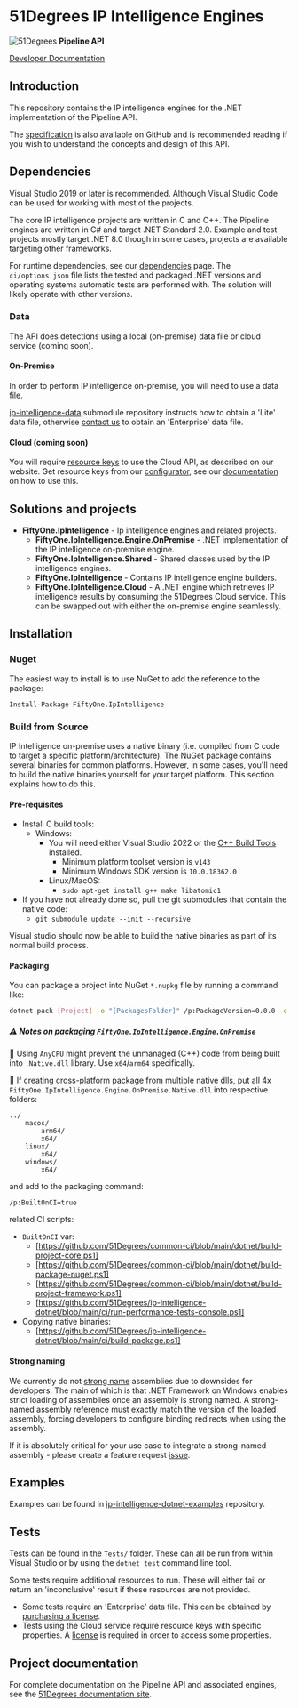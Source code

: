 # 51Degrees IP Intelligence Engines

![51Degrees](https://51degrees.com/img/logo.png?utm_source=github&utm_medium=repository&utm_content=readme_main&utm_campaign=dotnet-open-source "Data rewards the curious") **Pipeline API**

[Developer Documentation](https://51degrees.com/ip-intelligence-dotnet/4.1/index.html "developer documentation")

## Introduction

This repository contains the IP intelligence engines for the .NET implementation of the Pipeline API.

The
[specification](https://github.com/51Degrees/specifications/blob/main/ip-intelligence-specification/README.md)
is also available on GitHub and is recommended reading if you wish to understand
the concepts and design of this API.

## Dependencies

Visual Studio 2019 or later is recommended. Although Visual Studio Code can be used for working with most of the projects.

The core IP intelligence projects are written in C and C++.
The Pipeline engines are written in C# and target .NET Standard 2.0. Example and test
projects mostly target .NET 8.0 though in some cases, projects are available
targeting other frameworks.

For runtime dependencies, see our
[dependencies](https://51degrees.com/documentation/_info__dependencies.html)
page. The `ci/options.json` file lists the tested and packaged .NET versions
and operating systems automatic tests are performed with. The solution will
likely operate with other versions.

### Data

The API does detections using a local (on-premise) data file or cloud service (coming soon). 

#### On-Premise

In order to perform IP intelligence on-premise, you will need to use a
data file.

[ip-intelligence-data](https://github.com/51Degrees/ip-intelligence-data/) submodule repository instructs how to obtain a 'Lite' data file, otherwise [contact us](https://51degrees.com/contact-us) to obtain an 'Enterprise' data file.

#### Cloud (coming soon)

You will require [resource keys](https://51degrees.com/documentation/_info__resource_keys.html)
to use the Cloud API, as described on our website. Get resource keys from
our [configurator](https://configure.51degrees.com/), see our [documentation](https://51degrees.com/documentation/_concepts__configurator.html) on
how to use this.

## Solutions and projects

- **FiftyOne.IpIntelligence** - Ip intelligence engines and related projects.
  - **FiftyOne.IpIntelligence.Engine.OnPremise** - .NET implementation of the IP intelligence on-premise engine.
  - **FiftyOne.IpIntelligence.Shared** - Shared classes used by the IP intelligence engines.
  - **FiftyOne.IpIntelligence** - Contains IP intelligence engine builders.
  - **FiftyOne.IpIntelligence.Cloud** - A .NET engine which retrieves IP intelligence results by consuming the 51Degrees Cloud service. This can be swapped out with either the on-premise engine seamlessly.
  
## Installation

### Nuget

The easiest way to install is to use NuGet to add the reference to the package:

```pwsh
Install-Package FiftyOne.IpIntelligence
```

### Build from Source

IP Intelligence on-premise uses a native binary (i.e. compiled from C code to
target a specific platform/architecture). The NuGet package contains several
binaries for common platforms. However, in some cases, you'll need to build the
native binaries yourself for your target platform. This section explains how to
do this.

#### Pre-requisites

- Install C build tools:
  - Windows:
    - You will need either Visual Studio 2022 or the [C++ Build Tools](https://visualstudio.microsoft.com/visual-cpp-build-tools/) installed.
      - Minimum platform toolset version is `v143`
      - Minimum Windows SDK version is `10.0.18362.0`
    - Linux/MacOS:
      - `sudo apt-get install g++ make libatomic1`
- If you have not already done so, pull the git submodules that contain the
    native code:
  - `git submodule update --init --recursive`

Visual studio should now be able to build the native binaries as part of its
normal build process.

#### Packaging

You can package a project into NuGet `*.nupkg` file by running a command like:

```sh
dotnet pack [Project] -o "[PackagesFolder]" /p:PackageVersion=0.0.0 -c [Configuration] /p:Platform=[Architecture]
```

##### ⚠️ Notes on packaging `FiftyOne.IpIntelligence.Engine.OnPremise`

📝 Using `AnyCPU` might prevent the unmanaged (C++) code from being built into `.Native.dll` library. Use `x64`/`arm64` specifically.

📝 If creating cross-platform package from multiple native dlls, put all 4x `FiftyOne.IpIntelligence.Engine.OnPremise.Native.dll` into respective folders:

```text
../
    macos/
        arm64/
        x64/
    linux/
        x64/
    windows/
        x64/
```

and add to the packaging command:

```text
/p:BuiltOnCI=true
```

related CI scripts:

- `BuiltOnCI` var:
  - [https://github.com/51Degrees/common-ci/blob/main/dotnet/build-project-core.ps1]
  - [https://github.com/51Degrees/common-ci/blob/main/dotnet/build-package-nuget.ps1]
  - [https://github.com/51Degrees/common-ci/blob/main/dotnet/build-project-framework.ps1]
  - [https://github.com/51Degrees/ip-intelligence-dotnet/blob/main/ci/run-performance-tests-console.ps1]
- Copying native binaries:
  - [https://github.com/51Degrees/ip-intelligence-dotnet/blob/main/ci/build-package.ps1]

#### Strong naming

We currently do not [strong name](https://learn.microsoft.com/en-us/dotnet/standard/library-guidance/strong-naming#create-strong-named-net-libraries) assemblies due to downsides for developers. The main of which is that .NET Framework on Windows enables strict loading of assemblies once an assembly is strong named. A strong-named assembly reference must exactly match the version of the loaded assembly, forcing developers to configure binding redirects when using the assembly.

If it is absolutely critical for your use case to integrate a strong-named assembly - please create a feature request [issue](https://github.com/51Degrees/ip-intelligence-dotnet/issues/new).

## Examples

Examples can be found in
[ip-intelligence-dotnet-examples](https://github.com/51Degrees/ip-intelligence-dotnet-examples)
repository.

## Tests

Tests can be found in the `Tests/` folder. These can all be run from within
Visual Studio or by using the `dotnet test` command line tool.

Some tests require additional resources to run. These will either fail or return
an 'inconclusive' result if these resources are not provided.

- Some tests require an 'Enterprise' data file. This can be obtained by [purchasing a license](https://51degrees.com/pricing).
- Tests using the Cloud service require resource keys with specific properties. A [license](https://51degrees.com/pricing) is required in order to access some properties.

## Project documentation

For complete documentation on the Pipeline API and associated engines, see the
[51Degrees documentation site](https://51degrees.com/documentation/index.html).
